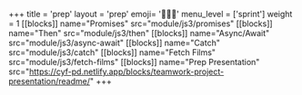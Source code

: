 +++
title = 'prep'
layout = 'prep'
emoji= '🧑🏾‍💻'
menu_level = ['sprint']
weight = 1
[[blocks]]
name="Promises"
src="module/js3/promises"
[[blocks]]
name="Then"
src="module/js3/then"
[[blocks]]
name="Async/Await"
src="module/js3/async-await"
[[blocks]]
name="Catch"
src="module/js3/catch"
[[blocks]]
name="Fetch Films"
src="module/js3/fetch-films"
[[blocks]]
name="Prep Presentation"
src="https://cyf-pd.netlify.app/blocks/teamwork-project-presentation/readme/"
+++
